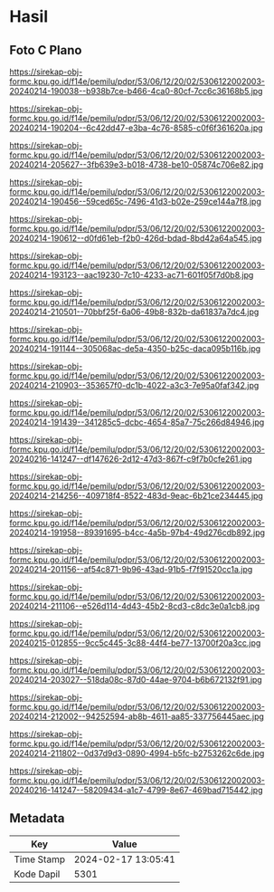 # Hasil

## Foto C Plano

https://sirekap-obj-formc.kpu.go.id/f14e/pemilu/pdpr/53/06/12/20/02/5306122002003-20240214-190038--b938b7ce-b466-4ca0-80cf-7cc6c36168b5.jpg

https://sirekap-obj-formc.kpu.go.id/f14e/pemilu/pdpr/53/06/12/20/02/5306122002003-20240214-190204--6c42dd47-e3ba-4c76-8585-c0f6f361620a.jpg

https://sirekap-obj-formc.kpu.go.id/f14e/pemilu/pdpr/53/06/12/20/02/5306122002003-20240214-205627--3fb639e3-b018-4738-be10-05874c706e82.jpg

https://sirekap-obj-formc.kpu.go.id/f14e/pemilu/pdpr/53/06/12/20/02/5306122002003-20240214-190456--59ced65c-7496-41d3-b02e-259ce144a7f8.jpg

https://sirekap-obj-formc.kpu.go.id/f14e/pemilu/pdpr/53/06/12/20/02/5306122002003-20240214-190612--d0fd61eb-f2b0-426d-bdad-8bd42a64a545.jpg

https://sirekap-obj-formc.kpu.go.id/f14e/pemilu/pdpr/53/06/12/20/02/5306122002003-20240214-193123--aac19230-7c10-4233-ac71-601f05f7d0b8.jpg

https://sirekap-obj-formc.kpu.go.id/f14e/pemilu/pdpr/53/06/12/20/02/5306122002003-20240214-210501--70bbf25f-6a06-49b8-832b-da61837a7dc4.jpg

https://sirekap-obj-formc.kpu.go.id/f14e/pemilu/pdpr/53/06/12/20/02/5306122002003-20240214-191144--305068ac-de5a-4350-b25c-daca095b116b.jpg

https://sirekap-obj-formc.kpu.go.id/f14e/pemilu/pdpr/53/06/12/20/02/5306122002003-20240214-210903--353657f0-dc1b-4022-a3c3-7e95a0faf342.jpg

https://sirekap-obj-formc.kpu.go.id/f14e/pemilu/pdpr/53/06/12/20/02/5306122002003-20240214-191439--341285c5-dcbc-4654-85a7-75c266d84946.jpg

https://sirekap-obj-formc.kpu.go.id/f14e/pemilu/pdpr/53/06/12/20/02/5306122002003-20240216-141247--df147626-2d12-47d3-867f-c9f7b0cfe261.jpg

https://sirekap-obj-formc.kpu.go.id/f14e/pemilu/pdpr/53/06/12/20/02/5306122002003-20240214-214256--409718f4-8522-483d-9eac-6b21ce234445.jpg

https://sirekap-obj-formc.kpu.go.id/f14e/pemilu/pdpr/53/06/12/20/02/5306122002003-20240214-191958--89391695-b4cc-4a5b-97b4-49d276cdb892.jpg

https://sirekap-obj-formc.kpu.go.id/f14e/pemilu/pdpr/53/06/12/20/02/5306122002003-20240214-201156--af54c871-9b96-43ad-91b5-f7f91520cc1a.jpg

https://sirekap-obj-formc.kpu.go.id/f14e/pemilu/pdpr/53/06/12/20/02/5306122002003-20240214-211106--e526d114-4d43-45b2-8cd3-c8dc3e0a1cb8.jpg

https://sirekap-obj-formc.kpu.go.id/f14e/pemilu/pdpr/53/06/12/20/02/5306122002003-20240215-012855--9cc5c445-3c88-44f4-be77-13700f20a3cc.jpg

https://sirekap-obj-formc.kpu.go.id/f14e/pemilu/pdpr/53/06/12/20/02/5306122002003-20240214-203027--518da08c-87d0-44ae-9704-b6b672132f91.jpg

https://sirekap-obj-formc.kpu.go.id/f14e/pemilu/pdpr/53/06/12/20/02/5306122002003-20240214-212002--94252594-ab8b-4611-aa85-337756445aec.jpg

https://sirekap-obj-formc.kpu.go.id/f14e/pemilu/pdpr/53/06/12/20/02/5306122002003-20240214-211802--0d37d9d3-0890-4994-b5fc-b2753262c6de.jpg

https://sirekap-obj-formc.kpu.go.id/f14e/pemilu/pdpr/53/06/12/20/02/5306122002003-20240216-141247--58209434-a1c7-4799-8e67-469bad715442.jpg


## Metadata

| Key        | Value               |
| ---------- | ------------------- |
| Time Stamp | 2024-02-17 13:05:41 |
| Kode Dapil | 5301                |



